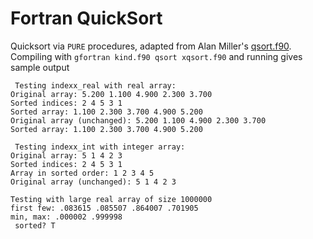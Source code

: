 # Fortran QuickSort
Quicksort via `PURE` procedures, adapted from Alan Miller's [qsort.f90](https://jblevins.org/mirror/amiller/qsort.f90). Compiling with `gfortran kind.f90 qsort xqsort.f90` and running gives sample output

```
 Testing indexx_real with real array:
Original array: 5.200 1.100 4.900 2.300 3.700
Sorted indices: 2 4 5 3 1
Sorted array: 1.100 2.300 3.700 4.900 5.200
Original array (unchanged): 5.200 1.100 4.900 2.300 3.700
Sorted array: 1.100 2.300 3.700 4.900 5.200

 Testing indexx_int with integer array:
Original array: 5 1 4 2 3
Sorted indices: 2 4 5 3 1
Array in sorted order: 1 2 3 4 5
Original array (unchanged): 5 1 4 2 3

Testing with large real array of size 1000000
first few: .083615 .085507 .864007 .701905
min, max: .000002 .999998
 sorted? T
```
